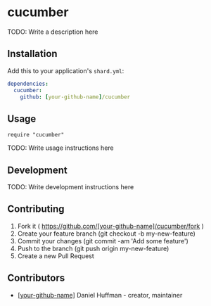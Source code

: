# cucumber

TODO: Write a description here

## Installation

Add this to your application's `shard.yml`:

```yaml
dependencies:
  cucumber:
    github: [your-github-name]/cucumber
```

## Usage

```crystal
require "cucumber"
```

TODO: Write usage instructions here

## Development

TODO: Write development instructions here

## Contributing

1. Fork it ( https://github.com/[your-github-name]/cucumber/fork )
2. Create your feature branch (git checkout -b my-new-feature)
3. Commit your changes (git commit -am 'Add some feature')
4. Push to the branch (git push origin my-new-feature)
5. Create a new Pull Request

## Contributors

- [[your-github-name]](https://github.com/[your-github-name]) Daniel Huffman - creator, maintainer
